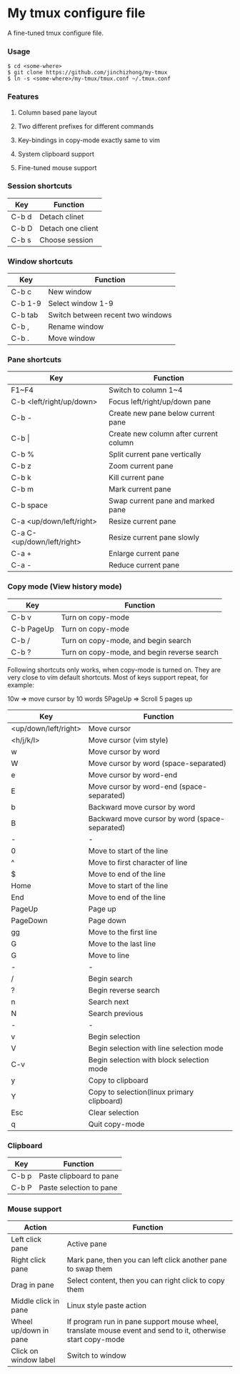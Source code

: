 My tmux configure file
======================

A fine-tuned tmux configure file.

### Usage

    $ cd <some-where>
    $ git clone https://github.com/jinchizhong/my-tmux
    $ ln -s <some-where>/my-tmux/tmux.conf ~/.tmux.conf

### Features

1. Column based pane layout

2. Two different prefixes for different commands

3. Key-bindings in copy-mode exactly same to vim

4. System clipboard support

5. Fine-tuned mouse support

### Session shortcuts

| Key           | Function             |
| ------------- | -------------------- |
| C-b d         | Detach clinet        |
| C-b D         | Detach one client    |
| C-b s         | Choose session       |

### Window shortcuts

| Key | Function |
| - | - |
| C-b c | New window |
| C-b 1-9 | Select window 1-9 |
| C-b tab | Switch between recent two windows |
| C-b , | Rename window |
| C-b . | Move window |

### Pane shortcuts

| Key | Function |
| - | - |
| F1~F4 | Switch to column 1~4 |
| C-b <left/right/up/down> | Focus left/right/up/down pane |
| C-b - | Create new pane below current pane |
| C-b \| | Create new column after current column |
| C-b % | Split current pane vertically |
| C-b z | Zoom current pane |
| C-b k | Kill current pane |
| C-b m | Mark current pane |
| C-b space | Swap current pane and marked pane |
| C-a <up/down/left/right> | Resize current pane |
| C-a C-<up/down/left/right> | Resize current pane slowly |
| C-a + | Enlarge current pane |
| C-a - | Reduce current pane |

### Copy mode (View history mode)

| Key | Function |
| - | - |
| C-b v | Turn on copy-mode |
| C-b PageUp | Turn on copy-mode |
| C-b / | Turn on copy-mode, and begin search |
| C-b ? | Turn on copy-mode, and begin reverse search |

Following shortcuts only works, when copy-mode is turned on. They are very close to vim default shortcuts.
Most of keys support repeat, for example:

10w => move cursor by 10 words
5PageUp => Scroll 5 pages up

| Key | Function |
| - | - |
| <up/down/left/right> | Move cursor |
| <h/j/k/l> | Move cursor (vim style) |
| w | Move cursor by word |
| W | Move cursor by word (space-separated) |
| e | Move cursor by word-end |
| E | Move cursor by word-end (space-separated) |
| b | Backward move cursor by word |
| B | Backward move cursor by word (space-separated) |
| - | - |
| 0 | Move to start of the line |
| ^ | Move to first character of line |
| $ | Move to end of the line |
| Home | Move to start of the line |
| End | Move to end of the line |
| PageUp | Page up |
| PageDown | Page down |
| gg | Move to the first line |
| G | Move to the last line |
| <num>G | Move to line <num> |
| - | - |
| / | Begin search |
| ? | Begin reverse search |
| n | Search next |
| N | Search previous |
| - | - |
| v | Begin selection |
| V | Begin selection with line selection mode |
| C-v | Begin selection with block selection mode |
| y | Copy to clipboard |
| Y | Copy to selection(linux primary clipboard) |
| Esc | Clear selection |
| q | Quit copy-mode |

### Clipboard

| Key | Function |
| - | - |
| C-b p | Paste clipboard to pane |
| C-b P | Paste selection to pane |

### Mouse support

| Action | Function |
| - | - |
| Left click pane | Active pane |
| Right click pane | Mark pane, then you can left click another pane to swap them |
| Drag in pane | Select content, then you can right click to copy them |
| Middle click in pane | Linux style paste action |
| Wheel up/down in pane | If program run in pane support mouse wheel, translate mouse event and send to it, otherwise start copy-mode |
| Click on window label | Switch to window |
